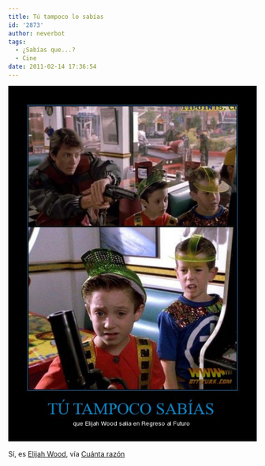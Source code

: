 ```yaml
---
title: Tú tampoco lo sabías
id: '2873'
author: neverbot
tags:
  - ¿Sabías que...?
  - Cine
date: 2011-02-14 17:36:54
---
```


[![](./tu-tampoco-lo-sabias/elijah-wood.jpg "elijah-wood")](./elijah-wood.jpg)

Sí, es [Elijah Wood](http://www.imdb.com/name/nm0000704/), vía [Cuánta razón](http://www.cuantarazon.com/124383/tu-tampoco-sabias)